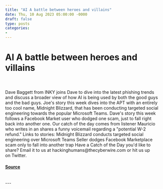 ```yaml
---
title: "AI A battle between heroes and villains"
date: Thu, 10 Aug 2023 05:00:00 -0000
draft: false
type: posts
categories: 
- 
---
```

# AI A battle between heroes and villains

<br/>

<br/>
Dave Baggett from INKY joins Dave to dive into the latest phishing trends and discuss a broader view of how AI is being used by both the good guys and the bad guys. Joe's story this week dives into the APT with an entirely too cool name, Midnight Blizzard, that has been conducting targeted social engineering towards the popular Microsoft Teams. Dave's story this week follows a Facebook Market user who dodged one scam, just to fall right back into another one. Our catch of the day comes from listener Mauricio who writes in an shares a funny voicemail regarding a "potential W-2 refund." Links to stories: Midnight Blizzard conducts targeted social engineering over Microsoft Teams Seller dodges Facebook Marketplace scam only to fall into another trap Have a Catch of the Day you'd like to share? Email it to us at hackinghumans@thecyberwire.com or hit us up on Twitter.

#### [Source](https://thecyberwire.com/podcasts/hacking-humans/254/notes)

<br/>
---
